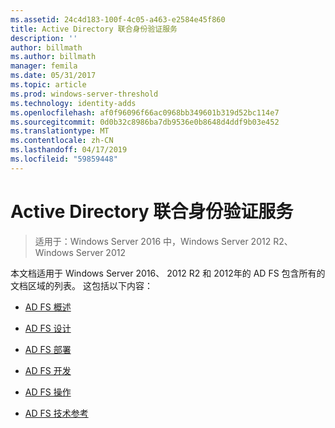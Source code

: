 ```yaml
---
ms.assetid: 24c4d183-100f-4c05-a463-e2584e45f860
title: Active Directory 联合身份验证服务
description: ''
author: billmath
ms.author: billmath
manager: femila
ms.date: 05/31/2017
ms.topic: article
ms.prod: windows-server-threshold
ms.technology: identity-adds
ms.openlocfilehash: af0f96096f66ac0968bb349601b319d52bc114e7
ms.sourcegitcommit: 0d0b32c8986ba7db9536e0b8648d4ddf9b03e452
ms.translationtype: MT
ms.contentlocale: zh-CN
ms.lasthandoff: 04/17/2019
ms.locfileid: "59859448"
---
```

# <a name="active-directory-federation-services"></a>Active Directory 联合身份验证服务

>适用于：Windows Server 2016 中，Windows Server 2012 R2、 Windows Server 2012 
  
本文档适用于 Windows Server 2016、 2012 R2 和 2012年的 AD FS 包含所有的文档区域的列表。  这包括以下内容：  
  
* [AD FS 概述](ad-fs/AD-FS-2016-Overview.md)

* [AD FS 设计](ad-fs/AD-FS-Design.md)
  
* [AD FS 部署](ad-fs/AD-FS-Deployment.md)  
  
* [AD FS 开发](ad-fs/AD-FS-Development.md)  
  
* [AD FS 操作](ad-fs/AD-FS-2016-Operations.md)

* [AD FS 技术参考](ad-fs/AD-FS-Technical-Reference.md)


